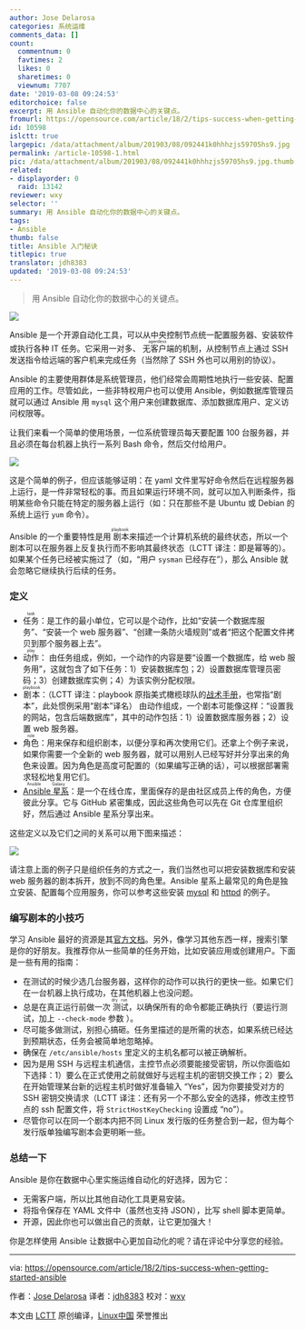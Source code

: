 ```yaml
---
author: Jose Delarosa
categories: 系统运维
comments_data: []
count:
  commentnum: 0
  favtimes: 2
  likes: 0
  sharetimes: 0
  viewnum: 7707
date: '2019-03-08 09:24:53'
editorchoice: false
excerpt: 用 Ansible 自动化你的数据中心的关键点。
fromurl: https://opensource.com/article/18/2/tips-success-when-getting-started-ansible
id: 10598
islctt: true
largepic: /data/attachment/album/201903/08/092441k0hhhzjs59705hs9.jpg
permalink: /article-10598-1.html
pic: /data/attachment/album/201903/08/092441k0hhhzjs59705hs9.jpg.thumb.jpg
related:
- displayorder: 0
  raid: 13142
reviewer: wxy
selector: ''
summary: 用 Ansible 自动化你的数据中心的关键点。
tags:
- Ansible
thumb: false
title: Ansible 入门秘诀
titlepic: true
translator: jdh8383
updated: '2019-03-08 09:24:53'
---
```



> 
> 用 Ansible 自动化你的数据中心的关键点。
> 
> 
> 


![](/data/attachment/album/201903/08/092441k0hhhzjs59705hs9.jpg)


Ansible 是一个开源自动化工具，可以从中央控制节点统一配置服务器、安装软件或执行各种 IT 任务。它采用一对多、<ruby> 无客户端 <rt>  agentless </rt></ruby>的机制，从控制节点上通过 SSH 发送指令给远端的客户机来完成任务（当然除了 SSH 外也可以用别的协议）。


Ansible 的主要使用群体是系统管理员，他们经常会周期性地执行一些安装、配置应用的工作。尽管如此，一些非特权用户也可以使用 Ansible，例如数据库管理员就可以通过 Ansible 用 `mysql` 这个用户来创建数据库、添加数据库用户、定义访问权限等。


让我们来看一个简单的使用场景，一位系统管理员每天要配置 100 台服务器，并且必须在每台机器上执行一系列 Bash 命令，然后交付给用户。


![](/data/attachment/album/201903/08/092455rs2lodzlo7op4474.png)


这是个简单的例子，但应该能够证明：在 yaml 文件里写好命令然后在远程服务器上运行，是一件非常轻松的事。而且如果运行环境不同，就可以加入判断条件，指明某些命令只能在特定的服务器上运行（如：只在那些不是 Ubuntu 或 Debian 的系统上运行 `yum` 命令）。


Ansible 的一个重要特性是用<ruby> 剧本 <rt>  playbook </rt></ruby>来描述一个计算机系统的最终状态，所以一个剧本可以在服务器上反复执行而不影响其最终状态（LCTT 译注：即是幂等的）。如果某个任务已经被实施过了（如，“用户 `sysman` 已经存在”），那么 Ansible 就会忽略它继续执行后续的任务。


### 定义


* <ruby> 任务 <rt>  task </rt></ruby>：是工作的最小单位，它可以是个动作，比如“安装一个数据库服务”、“安装一个 web 服务器”、“创建一条防火墙规则”或者“把这个配置文件拷贝到那个服务器上去”。
* <ruby> 动作 <rt>  play </rt></ruby>： 由任务组成，例如，一个动作的内容是要“设置一个数据库，给 web 服务用”，这就包含了如下任务：1）安装数据库包；2）设置数据库管理员密码；3）创建数据库实例；4）为该实例分配权限。
* <ruby> 剧本 <rt>  playbook </rt></ruby>：（LCTT 译注：playbook 原指美式橄榄球队的[战术手册](https://usafootball.com/football-playbook/)，也常指“剧本”，此处惯例采用“剧本”译名） 由动作组成，一个剧本可能像这样：“设置我的网站，包含后端数据库”，其中的动作包括：1）设置数据库服务器；2）设置 web 服务器。
* <ruby> 角色 <rt>  role </rt></ruby>：用来保存和组织剧本，以便分享和再次使用它们。还拿上个例子来说，如果你需要一个全新的 web 服务器，就可以用别人已经写好并分享出来的角色来设置。因为角色是高度可配置的（如果编写正确的话），可以根据部署需求轻松地复用它们。
* <ruby> <a href="https://galaxy.ansible.com/">  Ansible 星系 </a> <rt>  Ansible Galaxy </rt></ruby>：是一个在线仓库，里面保存的是由社区成员上传的角色，方便彼此分享。它与 GitHub 紧密集成，因此这些角色可以先在 Git 仓库里组织好，然后通过 Ansible 星系分享出来。


这些定义以及它们之间的关系可以用下图来描述：


![](/data/attachment/album/201903/08/092456wmzneaoarvh9yas6.png)


请注意上面的例子只是组织任务的方式之一，我们当然也可以把安装数据库和安装 web 服务器的剧本拆开，放到不同的角色里。Ansible 星系上最常见的角色是独立安装、配置每个应用服务，你可以参考这些安装 [mysql](https://galaxy.ansible.com/bennojoy/mysql/) 和 [httpd](https://galaxy.ansible.com/xcezx/httpd/) 的例子。


### 编写剧本的小技巧


学习 Ansible 最好的资源是其[官方文档](http://docs.ansible.com/)。另外，像学习其他东西一样，搜索引擎是你的好朋友。我推荐你从一些简单的任务开始，比如安装应用或创建用户。下面是一些有用的指南：


* 在测试的时候少选几台服务器，这样你的动作可以执行的更快一些。如果它们在一台机器上执行成功，在其他机器上也没问题。
* 总是在真正运行前做一次<ruby> 测试 <rt>  dry run </rt></ruby>，以确保所有的命令都能正确执行（要运行测试，加上 `--check-mode` 参数 ）。
* 尽可能多做测试，别担心搞砸。任务里描述的是所需的状态，如果系统已经达到预期状态，任务会被简单地忽略掉。
* 确保在 `/etc/ansible/hosts` 里定义的主机名都可以被正确解析。
* 因为是用 SSH 与远程主机通信，主控节点必须要能接受密钥，所以你面临如下选择：1）要么在正式使用之前就做好与远程主机的密钥交换工作；2）要么在开始管理某台新的远程主机时做好准备输入 “Yes”，因为你要接受对方的 SSH 密钥交换请求（LCTT 译注：还有另一个不那么安全的选择，修改主控节点的 ssh 配置文件，将 `StrictHostKeyChecking` 设置成 “no”）。
* 尽管你可以在同一个剧本内把不同 Linux 发行版的任务整合到一起，但为每个发行版单独编写剧本会更明晰一些。


### 总结一下


Ansible 是你在数据中心里实施运维自动化的好选择，因为它：


* 无需客户端，所以比其他自动化工具更易安装。
* 将指令保存在 YAML 文件中（虽然也支持 JSON），比写 shell 脚本更简单。
* 开源，因此你也可以做出自己的贡献，让它更加强大！


你是怎样使用 Ansible 让数据中心更加自动化的呢？请在评论中分享您的经验。




---


via: <https://opensource.com/article/18/2/tips-success-when-getting-started-ansible>


作者：[Jose Delarosa](https://opensource.com/users/jdelaros1) 译者：[jdh8383](https://github.com/jdh8383) 校对：[wxy](https://github.com/wxy)


本文由 [LCTT](https://github.com/LCTT/TranslateProject) 原创编译，[Linux中国](https://linux.cn/) 荣誉推出